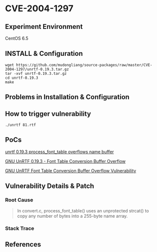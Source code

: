 # CVE-2004-1297

## Experiment Environment

CentOS 6.5

## INSTALL & Configuration

```
wget https://github.com/mudongliang/source-packages/raw/master/CVE-2004-1297/unrtf-0.19.3.tar.gz
tar -xvf unrtf-0.19.3.tar.gz
cd unrtf-0.19.3
make
```

## Problems in Installation & Configuration


## How to trigger vulnerability

```
./unrtf 81.rtf
```

## PoCs

[unrtf 0.19.3 process_font_table overflows name buffer](http://securesoftware.list.cr.yp.to/archive/0/53)

[GNU UnRTF 0.19.3 - Font Table Conversion Buffer Overflow](https://www.exploit-db.com/exploits/25030/)

[GNU UnRTF Font Table Conversion Buffer Overflow Vulnerability](https://www.securityfocus.com/bid/12030/exploit)

## Vulnerability Details & Patch

### Root Cause

> In convert.c, process_font_table() uses an unprotected
> strcat() to copy any number of bytes into a 255-byte name array.

### Stack Trace

## References
